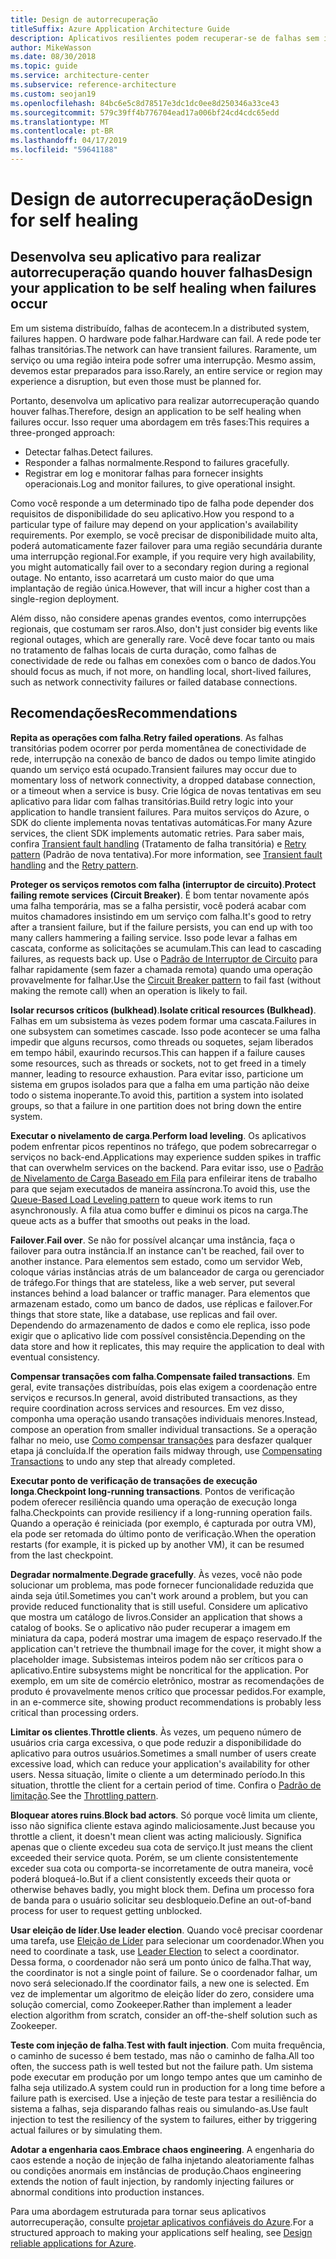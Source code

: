 ```yaml
---
title: Design de autorrecuperação
titleSuffix: Azure Application Architecture Guide
description: Aplicativos resilientes podem recuperar-se de falhas sem intervenção manual.
author: MikeWasson
ms.date: 08/30/2018
ms.topic: guide
ms.service: architecture-center
ms.subservice: reference-architecture
ms.custom: seojan19
ms.openlocfilehash: 84bc6e5c8d78517e3dc1dc0ee8d250346a33ce43
ms.sourcegitcommit: 579c39ff4b776704ead17a006bf24cd4cdc65edd
ms.translationtype: MT
ms.contentlocale: pt-BR
ms.lasthandoff: 04/17/2019
ms.locfileid: "59641188"
---
```

# <a name="design-for-self-healing"></a><span data-ttu-id="1a148-103">Design de autorrecuperação</span><span class="sxs-lookup"><span data-stu-id="1a148-103">Design for self healing</span></span>

## <a name="design-your-application-to-be-self-healing-when-failures-occur"></a><span data-ttu-id="1a148-104">Desenvolva seu aplicativo para realizar autorrecuperação quando houver falhas</span><span class="sxs-lookup"><span data-stu-id="1a148-104">Design your application to be self healing when failures occur</span></span>

<span data-ttu-id="1a148-105">Em um sistema distribuído, falhas de acontecem.</span><span class="sxs-lookup"><span data-stu-id="1a148-105">In a distributed system, failures happen.</span></span> <span data-ttu-id="1a148-106">O hardware pode falhar.</span><span class="sxs-lookup"><span data-stu-id="1a148-106">Hardware can fail.</span></span> <span data-ttu-id="1a148-107">A rede pode ter falhas transitórias.</span><span class="sxs-lookup"><span data-stu-id="1a148-107">The network can have transient failures.</span></span> <span data-ttu-id="1a148-108">Raramente, um serviço ou uma região inteira pode sofrer uma interrupção. Mesmo assim, devemos estar preparados para isso.</span><span class="sxs-lookup"><span data-stu-id="1a148-108">Rarely, an entire service or region may experience a disruption, but even those must be planned for.</span></span>

<span data-ttu-id="1a148-109">Portanto, desenvolva um aplicativo para realizar autorrecuperação quando houver falhas.</span><span class="sxs-lookup"><span data-stu-id="1a148-109">Therefore, design an application to be self healing when failures occur.</span></span> <span data-ttu-id="1a148-110">Isso requer uma abordagem em três fases:</span><span class="sxs-lookup"><span data-stu-id="1a148-110">This requires a three-pronged approach:</span></span>

- <span data-ttu-id="1a148-111">Detectar falhas.</span><span class="sxs-lookup"><span data-stu-id="1a148-111">Detect failures.</span></span>
- <span data-ttu-id="1a148-112">Responder a falhas normalmente.</span><span class="sxs-lookup"><span data-stu-id="1a148-112">Respond to failures gracefully.</span></span>
- <span data-ttu-id="1a148-113">Registrar em log e monitorar falhas para fornecer insights operacionais.</span><span class="sxs-lookup"><span data-stu-id="1a148-113">Log and monitor failures, to give operational insight.</span></span>

<span data-ttu-id="1a148-114">Como você responde a um determinado tipo de falha pode depender dos requisitos de disponibilidade do seu aplicativo.</span><span class="sxs-lookup"><span data-stu-id="1a148-114">How you respond to a particular type of failure may depend on your application's availability requirements.</span></span> <span data-ttu-id="1a148-115">Por exemplo, se você precisar de disponibilidade muito alta, poderá automaticamente fazer failover para uma região secundária durante uma interrupção regional.</span><span class="sxs-lookup"><span data-stu-id="1a148-115">For example, if you require very high availability, you might automatically fail over to a secondary region during a regional outage.</span></span> <span data-ttu-id="1a148-116">No entanto, isso acarretará um custo maior do que uma implantação de região única.</span><span class="sxs-lookup"><span data-stu-id="1a148-116">However, that will incur a higher cost than a single-region deployment.</span></span>

<span data-ttu-id="1a148-117">Além disso, não considere apenas grandes eventos, como interrupções regionais, que costumam ser raros.</span><span class="sxs-lookup"><span data-stu-id="1a148-117">Also, don't just consider big events like regional outages, which are generally rare.</span></span> <span data-ttu-id="1a148-118">Você deve focar tanto ou mais no tratamento de falhas locais de curta duração, como falhas de conectividade de rede ou falhas em conexões com o banco de dados.</span><span class="sxs-lookup"><span data-stu-id="1a148-118">You should focus as much, if not more, on handling local, short-lived failures, such as network connectivity failures or failed database connections.</span></span>

## <a name="recommendations"></a><span data-ttu-id="1a148-119">Recomendações</span><span class="sxs-lookup"><span data-stu-id="1a148-119">Recommendations</span></span>

<span data-ttu-id="1a148-120">**Repita as operações com falha**.</span><span class="sxs-lookup"><span data-stu-id="1a148-120">**Retry failed operations**.</span></span> <span data-ttu-id="1a148-121">As falhas transitórias podem ocorrer por perda momentânea de conectividade de rede, interrupção na conexão de banco de dados ou tempo limite atingido quando um serviço está ocupado.</span><span class="sxs-lookup"><span data-stu-id="1a148-121">Transient failures may occur due to momentary loss of network connectivity, a dropped database connection, or a timeout when a service is busy.</span></span> <span data-ttu-id="1a148-122">Crie lógica de novas tentativas em seu aplicativo para lidar com falhas transitórias.</span><span class="sxs-lookup"><span data-stu-id="1a148-122">Build retry logic into your application to handle transient failures.</span></span> <span data-ttu-id="1a148-123">Para muitos serviços do Azure, o SDK do cliente implementa novas tentativas automáticas.</span><span class="sxs-lookup"><span data-stu-id="1a148-123">For many Azure services, the client SDK implements automatic retries.</span></span> <span data-ttu-id="1a148-124">Para saber mais, confira [Transient fault handling][transient-fault-handling] (Tratamento de falha transitória) e [Retry pattern][retry] (Padrão de nova tentativa).</span><span class="sxs-lookup"><span data-stu-id="1a148-124">For more information, see [Transient fault handling][transient-fault-handling] and the [Retry pattern][retry].</span></span>

<span data-ttu-id="1a148-125">**Proteger os serviços remotos com falha (interruptor de circuito)**.</span><span class="sxs-lookup"><span data-stu-id="1a148-125">**Protect failing remote services (Circuit Breaker)**.</span></span> <span data-ttu-id="1a148-126">É bom tentar novamente após uma falha temporária, mas se a falha persistir, você poderá acabar com muitos chamadores insistindo em um serviço com falha.</span><span class="sxs-lookup"><span data-stu-id="1a148-126">It's good to retry after a transient failure, but if the failure persists, you can end up with too many callers hammering a failing service.</span></span> <span data-ttu-id="1a148-127">Isso pode levar a falhas em cascata, conforme as solicitações se acumulam.</span><span class="sxs-lookup"><span data-stu-id="1a148-127">This can lead to cascading failures, as requests back up.</span></span> <span data-ttu-id="1a148-128">Use o [Padrão de Interruptor de Circuito][circuit-breaker] para falhar rapidamente (sem fazer a chamada remota) quando uma operação provavelmente for falhar.</span><span class="sxs-lookup"><span data-stu-id="1a148-128">Use the [Circuit Breaker pattern][circuit-breaker] to fail fast (without making the remote call) when an operation is likely to fail.</span></span>

<span data-ttu-id="1a148-129">**Isolar recursos críticos (bulkhead)**.</span><span class="sxs-lookup"><span data-stu-id="1a148-129">**Isolate critical resources (Bulkhead)**.</span></span> <span data-ttu-id="1a148-130">Falhas em um subsistema às vezes podem formar uma cascata.</span><span class="sxs-lookup"><span data-stu-id="1a148-130">Failures in one subsystem can sometimes cascade.</span></span> <span data-ttu-id="1a148-131">Isso pode acontecer se uma falha impedir que alguns recursos, como threads ou soquetes, sejam liberados em tempo hábil, exaurindo recursos.</span><span class="sxs-lookup"><span data-stu-id="1a148-131">This can happen if a failure causes some resources, such as threads or sockets, not to get freed in a timely manner, leading to resource exhaustion.</span></span> <span data-ttu-id="1a148-132">Para evitar isso, particione um sistema em grupos isolados para que a falha em uma partição não deixe todo o sistema inoperante.</span><span class="sxs-lookup"><span data-stu-id="1a148-132">To avoid this, partition a system into isolated groups, so that a failure in one partition does not bring down the entire system.</span></span>

<span data-ttu-id="1a148-133">**Executar o nivelamento de carga**.</span><span class="sxs-lookup"><span data-stu-id="1a148-133">**Perform load leveling**.</span></span> <span data-ttu-id="1a148-134">Os aplicativos podem enfrentar picos repentinos no tráfego, que podem sobrecarregar o serviços no back-end.</span><span class="sxs-lookup"><span data-stu-id="1a148-134">Applications may experience sudden spikes in traffic that can overwhelm services on the backend.</span></span> <span data-ttu-id="1a148-135">Para evitar isso, use o [Padrão de Nivelamento de Carga Baseado em Fila][load-level] para enfileirar itens de trabalho para que sejam executados de maneira assíncrona.</span><span class="sxs-lookup"><span data-stu-id="1a148-135">To avoid this, use the [Queue-Based Load Leveling pattern][load-level] to queue work items to run asynchronously.</span></span> <span data-ttu-id="1a148-136">A fila atua como buffer e diminui os picos na carga.</span><span class="sxs-lookup"><span data-stu-id="1a148-136">The queue acts as a buffer that smooths out peaks in the load.</span></span>

<span data-ttu-id="1a148-137">**Failover**.</span><span class="sxs-lookup"><span data-stu-id="1a148-137">**Fail over**.</span></span> <span data-ttu-id="1a148-138">Se não for possível alcançar uma instância, faça o failover para outra instância.</span><span class="sxs-lookup"><span data-stu-id="1a148-138">If an instance can't be reached, fail over to another instance.</span></span> <span data-ttu-id="1a148-139">Para elementos sem estado, como um servidor Web, coloque várias instâncias atrás de um balanceador de carga ou gerenciador de tráfego.</span><span class="sxs-lookup"><span data-stu-id="1a148-139">For things that are stateless, like a web server, put several instances behind a load balancer or traffic manager.</span></span> <span data-ttu-id="1a148-140">Para elementos que armazenam estado, como um banco de dados, use réplicas e failover.</span><span class="sxs-lookup"><span data-stu-id="1a148-140">For things that store state, like a database, use replicas and fail over.</span></span> <span data-ttu-id="1a148-141">Dependendo do armazenamento de dados e como ele replica, isso pode exigir que o aplicativo lide com possível consistência.</span><span class="sxs-lookup"><span data-stu-id="1a148-141">Depending on the data store and how it replicates, this may require the application to deal with eventual consistency.</span></span>

<span data-ttu-id="1a148-142">**Compensar transações com falha**.</span><span class="sxs-lookup"><span data-stu-id="1a148-142">**Compensate failed transactions**.</span></span> <span data-ttu-id="1a148-143">Em geral, evite transações distribuídas, pois elas exigem a coordenação entre serviços e recursos.</span><span class="sxs-lookup"><span data-stu-id="1a148-143">In general, avoid distributed transactions, as they require coordination across services and resources.</span></span> <span data-ttu-id="1a148-144">Em vez disso, componha uma operação usando transações individuais menores.</span><span class="sxs-lookup"><span data-stu-id="1a148-144">Instead, compose an operation from smaller individual transactions.</span></span> <span data-ttu-id="1a148-145">Se a operação falhar no meio, use [Como compensar transações][compensating-transactions] para desfazer qualquer etapa já concluída.</span><span class="sxs-lookup"><span data-stu-id="1a148-145">If the operation fails midway through, use [Compensating Transactions][compensating-transactions] to undo any step that already completed.</span></span>

<span data-ttu-id="1a148-146">**Executar ponto de verificação de transações de execução longa**.</span><span class="sxs-lookup"><span data-stu-id="1a148-146">**Checkpoint long-running transactions**.</span></span> <span data-ttu-id="1a148-147">Pontos de verificação podem oferecer resiliência quando uma operação de execução longa falha.</span><span class="sxs-lookup"><span data-stu-id="1a148-147">Checkpoints can provide resiliency if a long-running operation fails.</span></span> <span data-ttu-id="1a148-148">Quando a operação é reiniciada (por exemplo, é capturada por outra VM), ela pode ser retomada do último ponto de verificação.</span><span class="sxs-lookup"><span data-stu-id="1a148-148">When the operation restarts (for example, it is picked up by another VM), it can be resumed from the last checkpoint.</span></span>

<span data-ttu-id="1a148-149">**Degradar normalmente**.</span><span class="sxs-lookup"><span data-stu-id="1a148-149">**Degrade gracefully**.</span></span> <span data-ttu-id="1a148-150">Às vezes, você não pode solucionar um problema, mas pode fornecer funcionalidade reduzida que ainda seja útil.</span><span class="sxs-lookup"><span data-stu-id="1a148-150">Sometimes you can't work around a problem, but you can provide reduced functionality that is still useful.</span></span> <span data-ttu-id="1a148-151">Considere um aplicativo que mostra um catálogo de livros.</span><span class="sxs-lookup"><span data-stu-id="1a148-151">Consider an application that shows a catalog of books.</span></span> <span data-ttu-id="1a148-152">Se o aplicativo não puder recuperar a imagem em miniatura da capa, poderá mostrar uma imagem de espaço reservado.</span><span class="sxs-lookup"><span data-stu-id="1a148-152">If the application can't retrieve the thumbnail image for the cover, it might show a placeholder image.</span></span> <span data-ttu-id="1a148-153">Subsistemas inteiros podem não ser críticos para o aplicativo.</span><span class="sxs-lookup"><span data-stu-id="1a148-153">Entire subsystems might be noncritical for the application.</span></span> <span data-ttu-id="1a148-154">Por exemplo, em um site de comércio eletrônico, mostrar as recomendações de produto é provavelmente menos crítico que processar pedidos.</span><span class="sxs-lookup"><span data-stu-id="1a148-154">For example, in an e-commerce site, showing product recommendations is probably less critical than processing orders.</span></span>

<span data-ttu-id="1a148-155">**Limitar os clientes**.</span><span class="sxs-lookup"><span data-stu-id="1a148-155">**Throttle clients**.</span></span> <span data-ttu-id="1a148-156">Às vezes, um pequeno número de usuários cria carga excessiva, o que pode reduzir a disponibilidade do aplicativo para outros usuários.</span><span class="sxs-lookup"><span data-stu-id="1a148-156">Sometimes a small number of users create excessive load, which can reduce your application's availability for other users.</span></span> <span data-ttu-id="1a148-157">Nessa situação, limite o cliente a um determinado período.</span><span class="sxs-lookup"><span data-stu-id="1a148-157">In this situation, throttle the client for a certain period of time.</span></span> <span data-ttu-id="1a148-158">Confira o [Padrão de limitação][throttle].</span><span class="sxs-lookup"><span data-stu-id="1a148-158">See the [Throttling pattern][throttle].</span></span>

<span data-ttu-id="1a148-159">**Bloquear atores ruins**.</span><span class="sxs-lookup"><span data-stu-id="1a148-159">**Block bad actors**.</span></span> <span data-ttu-id="1a148-160">Só porque você limita um cliente, isso não significa cliente estava agindo maliciosamente.</span><span class="sxs-lookup"><span data-stu-id="1a148-160">Just because you throttle a client, it doesn't mean client was acting maliciously.</span></span> <span data-ttu-id="1a148-161">Significa apenas que o cliente excedeu sua cota de serviço.</span><span class="sxs-lookup"><span data-stu-id="1a148-161">It just means the client exceeded their service quota.</span></span> <span data-ttu-id="1a148-162">Porém, se um cliente consistentemente exceder sua cota ou comporta-se incorretamente de outra maneira, você poderá bloqueá-lo.</span><span class="sxs-lookup"><span data-stu-id="1a148-162">But if a client consistently exceeds their quota or otherwise behaves badly, you might block them.</span></span> <span data-ttu-id="1a148-163">Defina um processo fora de banda para o usuário solicitar seu desbloqueio.</span><span class="sxs-lookup"><span data-stu-id="1a148-163">Define an out-of-band process for user to request getting unblocked.</span></span>

<span data-ttu-id="1a148-164">**Usar eleição de líder**.</span><span class="sxs-lookup"><span data-stu-id="1a148-164">**Use leader election**.</span></span> <span data-ttu-id="1a148-165">Quando você precisar coordenar uma tarefa, use [Eleição de Líder][leader-election] para selecionar um coordenador.</span><span class="sxs-lookup"><span data-stu-id="1a148-165">When you need to coordinate a task, use [Leader Election][leader-election] to select a coordinator.</span></span> <span data-ttu-id="1a148-166">Dessa forma, o coordenador não será um ponto único de falha.</span><span class="sxs-lookup"><span data-stu-id="1a148-166">That way, the coordinator is not a single point of failure.</span></span> <span data-ttu-id="1a148-167">Se o coordenador falhar, um novo será selecionado.</span><span class="sxs-lookup"><span data-stu-id="1a148-167">If the coordinator fails, a new one is selected.</span></span> <span data-ttu-id="1a148-168">Em vez de implementar um algoritmo de eleição líder do zero, considere uma solução comercial, como Zookeeper.</span><span class="sxs-lookup"><span data-stu-id="1a148-168">Rather than implement a leader election algorithm from scratch, consider an off-the-shelf solution such as Zookeeper.</span></span>

<span data-ttu-id="1a148-169">**Teste com injeção de falha**.</span><span class="sxs-lookup"><span data-stu-id="1a148-169">**Test with fault injection**.</span></span> <span data-ttu-id="1a148-170">Com muita frequência, o caminho de sucesso é bem testado, mas não o caminho de falha.</span><span class="sxs-lookup"><span data-stu-id="1a148-170">All too often, the success path is well tested but not the failure path.</span></span> <span data-ttu-id="1a148-171">Um sistema pode executar em produção por um longo tempo antes que um caminho de falha seja utilizado.</span><span class="sxs-lookup"><span data-stu-id="1a148-171">A system could run in production for a long time before a failure path is exercised.</span></span> <span data-ttu-id="1a148-172">Use a injeção de teste para testar a resiliência do sistema a falhas, seja disparando falhas reais ou simulando-as.</span><span class="sxs-lookup"><span data-stu-id="1a148-172">Use fault injection to test the resiliency of the system to failures, either by triggering actual failures or by simulating them.</span></span>

<span data-ttu-id="1a148-173">**Adotar a engenharia caos**.</span><span class="sxs-lookup"><span data-stu-id="1a148-173">**Embrace chaos engineering**.</span></span> <span data-ttu-id="1a148-174">A engenharia do caos estende a noção de injeção de falha injetando aleatoriamente falhas ou condições anormais em instâncias de produção.</span><span class="sxs-lookup"><span data-stu-id="1a148-174">Chaos engineering extends the notion of fault injection, by randomly injecting failures or abnormal conditions into production instances.</span></span>

<span data-ttu-id="1a148-175">Para uma abordagem estruturada para tornar seus aplicativos autorrecuperação, consulte [projetar aplicativos confiáveis do Azure][resiliency-overview].</span><span class="sxs-lookup"><span data-stu-id="1a148-175">For a structured approach to making your applications self healing, see [Design reliable applications for Azure][resiliency-overview].</span></span>

<!-- links -->

[circuit-breaker]: ../../patterns/circuit-breaker.md
[compensating-transactions]: ../../patterns/compensating-transaction.md
[leader-election]: ../../patterns/leader-election.md
[load-level]: ../../patterns/queue-based-load-leveling.md
[resiliency-overview]: ../../reliability/index.md
[retry]: ../../patterns/retry.md
[throttle]: ../../patterns/throttling.md
[transient-fault-handling]: ../../best-practices/transient-faults.md
